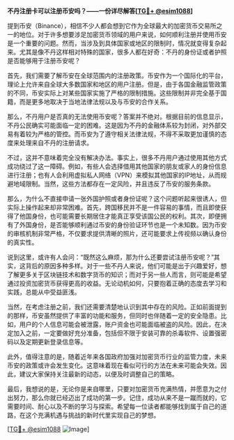 **不丹注册卡可以注册币安吗？——一份详尽解答[[TG💪+ @esim1088](https://t.me/s/esim1088)]**

提到币安（Binance），相信不少人都会想到它作为全球最大的加密货币交易所之一的地位。对于许多想要涉足加密货币领域的用户来说，如何顺利注册并使用币安是一个重要的问题。然而，当涉及到具体国家或地区的限制时，情况就变得复杂起来。尤其是像不丹这样相对特殊的国家，很多人都在好奇：不丹的身份证或者护照是否能够用于注册币安呢？

首先，我们需要了解币安在全球范围内的注册政策。币安作为一个国际化的平台，理论上允许来自全球大多数国家和地区的用户注册。但是，由于各国金融监管政策的不同，币安实际上对某些国家实施了严格的限制措施。这些限制并非完全基于国籍，而是更多地取决于当地法律法规以及与币安的合作关系。

那么，不丹用户是否真的无法使用币安呢？答案并不绝对。根据目前的信息显示，不丹公民确实可能面临一定的困难。这是因为不丹的金融体系较为封闭，对外部交易有着较为严格的管控。而币安为了遵守相关法律法规，不得不采取更加谨慎的态度来处理来自不丹的注册请求。

不过，这并不意味着完全没有解决办法。事实上，很多不丹用户通过使用其他方式成功绕过了这一障碍。例如，有些人会选择借用其他国家的朋友或家人的身份信息进行注册；也有人会利用虚拟私人网络（VPN）来模拟其他国家的IP地址，从而规避地域限制。当然，这些方法都存在一定风险，并且违反了币安的服务条款。

那么，为什么不直接申请一张外国护照或者身份证呢？这个问题听起来很诱人，但实际上操作起来却非常困难。首先，跨国移民并不是一件容易的事情，而且即使获得了他国身份，也可能需要长期居住才能真正享受该国公民的权利。其次，即便拥有了外国身份，是否能够顺利通过币安的身份验证环节也是一个未知数。因为币安的审核机制非常严格，不仅要求提供清晰的照片，还可能要求上传视频以确认身份的真实性。

说到这里，或许有人会问：“既然这么麻烦，那为什么还要尝试注册币安呢？”其实，这背后的原因多种多样。对于一些不丹人来说，他们可能是出于兴趣爱好，想了解更多关于区块链技术和数字货币的知识；而对于另一些人而言，则可能是希望通过投资加密货币获得更高的收益。无论动机如何，只要抱着正确的态度去学习和实践，总能从中受益匪浅。

当然，在考虑注册之前，我们还需要清楚地认识到其中存在的风险。正如前面提到的那样，币安虽然提供了丰富的功能和服务，但同时也伴随着一定的安全隐患。比如，用户的个人信息可能会被泄露，账户资金也可能面临被盗的风险。因此，在决定加入之前，一定要做好充分准备，包括但不限于安装可靠的杀毒软件、设置强密码以及定期更新登录信息等。

此外，值得注意的是，随着近年来各国政府加强对加密货币行业的监管力度，未来币安的政策或许会发生变化。这意味着现在看似可行的方法在未来可能会失效。因此，建议大家保持关注最新的动态，以便及时调整自己的策略。

最后，我想说的是，无论你是来自哪里，只要对加密货币充满热情，并愿意为之付出努力，那么你就已经迈出了成功的第一步。记住，成功从来不是一蹴而就的，它需要时间、耐心以及不断的学习与探索。希望每一位读者都能够找到属于自己的道路，在这个充满机遇与挑战的新时代里实现自己的梦想。

[[TG💪+ @esim1088](https://t.me/s/esim1088) ![Image](https://i.postimg.cc/4NQfJmqS/Snipaste-2025-05-13-00-14-12.png)]